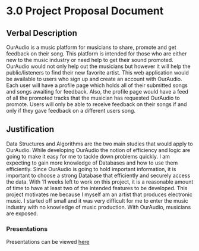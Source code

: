 # 3.0 Project Proposal Document

## Verbal Description

OurAudio is a music platform for musicians to share, promote and get feedback on their song. This platform is intended for those who are either new to the music industry or need help to get their sound promoted. OurAudio would not only help out the musicians but however it will help the public/listeners to find their new favorite artist. This web application would be available to users who sign up and create an account with OurAudio. Each user will have a profile page which holds all of their submitted songs and songs awaiting for feedback. Also, the profile page would have a feed of all the promoted tracks that the musician has requested OurAudio to promote. Users will only be able to receive feedback on their songs if and only if they gave feedback on a different users song.


## Justification

Data Structures and Algorithms are the two main studies that would apply to OurAudio. While developing OurAudio the notion of efficiency and logic are going to make it easy for me to tackle down problems quickly. I am expecting to gain more knowledge of Databases and how to use them efficiently. Since OurAudio is going to hold important information, it is important to choose a strong Database that efficiently and securely access the data. With 11 weeks left to work on this project, it is a reasonable amount of time to have at least two of the intended features to be developed. This project motivates me because I myself am an artist that produces electronic music. I started off small and it was very difficult for me to enter the music industry with no knowledge of music production. With OurAudio, musicians are exposed.

### Presentations

Presentations can be viewed [here](https://drive.google.com/open?id=0B3PYILX_-9b8eFowWW5kcDFEV2s)
